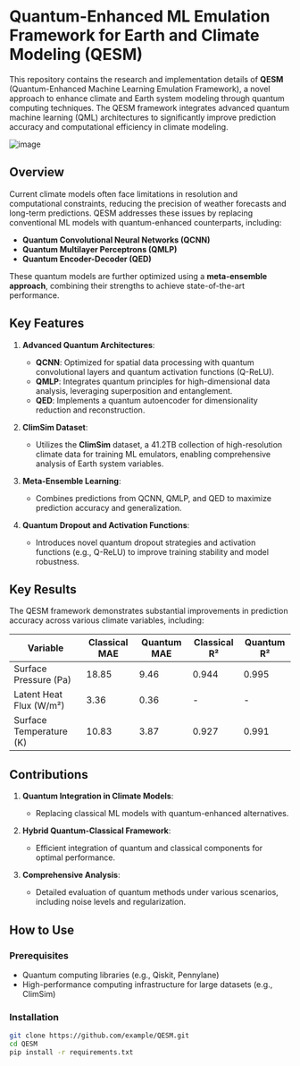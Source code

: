 # Quantum-Enhanced ML Emulation Framework for Earth and Climate Modeling (QESM)

This repository contains the research and implementation details of **QESM** (Quantum-Enhanced Machine Learning Emulation Framework), a novel approach to enhance climate and Earth system modeling through quantum computing techniques. The QESM framework integrates advanced quantum machine learning (QML) architectures to significantly improve prediction accuracy and computational efficiency in climate modeling.

![image](https://github.com/adibgpt/QESM/blob/5732ba0b73aac412beb11cb217bd2a2f78613559/Images/Picture8.png)

## Overview

Current climate models often face limitations in resolution and computational constraints, reducing the precision of weather forecasts and long-term predictions. QESM addresses these issues by replacing conventional ML models with quantum-enhanced counterparts, including:

- **Quantum Convolutional Neural Networks (QCNN)**
- **Quantum Multilayer Perceptrons (QMLP)**
- **Quantum Encoder-Decoder (QED)**

These quantum models are further optimized using a **meta-ensemble approach**, combining their strengths to achieve state-of-the-art performance.

## Key Features

1. **Advanced Quantum Architectures**:
   - **QCNN**: Optimized for spatial data processing with quantum convolutional layers and quantum activation functions (Q-ReLU).
   - **QMLP**: Integrates quantum principles for high-dimensional data analysis, leveraging superposition and entanglement.
   - **QED**: Implements a quantum autoencoder for dimensionality reduction and reconstruction.

2. **ClimSim Dataset**:
   - Utilizes the **ClimSim** dataset, a 41.2TB collection of high-resolution climate data for training ML emulators, enabling comprehensive analysis of Earth system variables.

3. **Meta-Ensemble Learning**:
   - Combines predictions from QCNN, QMLP, and QED to maximize prediction accuracy and generalization.

4. **Quantum Dropout and Activation Functions**:
   - Introduces novel quantum dropout strategies and activation functions (e.g., Q-ReLU) to improve training stability and model robustness.

## Key Results

The QESM framework demonstrates substantial improvements in prediction accuracy across various climate variables, including:

| Variable               | Classical MAE | Quantum MAE | Classical R² | Quantum R² |
|------------------------|---------------|-------------|--------------|------------|
| Surface Pressure (Pa)  | 18.85         | 9.46        | 0.944        | 0.995      |
| Latent Heat Flux (W/m²)| 3.36          | 0.36        | -            | -          |
| Surface Temperature (K)| 10.83         | 3.87        | 0.927        | 0.991      |

## Contributions

1. **Quantum Integration in Climate Models**:
   - Replacing classical ML models with quantum-enhanced alternatives.

2. **Hybrid Quantum-Classical Framework**:
   - Efficient integration of quantum and classical components for optimal performance.

3. **Comprehensive Analysis**:
   - Detailed evaluation of quantum methods under various scenarios, including noise levels and regularization.

## How to Use

### Prerequisites

- Quantum computing libraries (e.g., Qiskit, Pennylane)
- High-performance computing infrastructure for large datasets (e.g., ClimSim)

### Installation

```bash
git clone https://github.com/example/QESM.git
cd QESM
pip install -r requirements.txt
